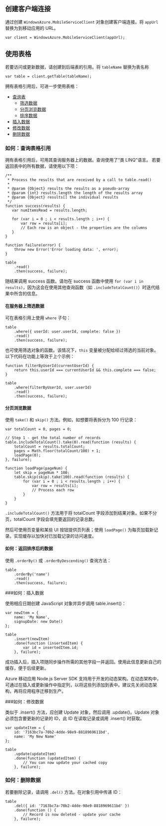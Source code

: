 ## <a name="create-client"></a>创建客户端连接
通过创建 `WindowsAzure.MobileServiceClient` 对象创建客户端连接。将 `appUrl` 替换为到移动应用的 URL。


	var client = WindowsAzure.MobileServiceClient(appUrl);


## <a name="table-reference"></a>使用表格
若要访问或更新数据，请创建到后端表的引用。将 `tableName` 替换为表名称


	var table = client.getTable(tableName);


拥有表格引用后，可进一步使用表格：

* [查询表](#querying)
  * [筛选数据](#table-filter)
  * [分页浏览数据](#table-paging)
  * [排序数据](#sorting-data)
* [插入数据](#inserting)
* [修改数据](#modifying)
* [删除数据](#deleting)

### <a name="querying"></a>如何：查询表格引用

拥有表格引用后，可用其查询服务器上的数据。查询使用了“类 LINQ”语言。
若要返回表中的所有数据，请使用以下项：


	/**
	 * Process the results that are received by a call to table.read()
	 *
	 * @param {Object} results the results as a pseudo-array
	 * @param {int} results.length the length of the results array
	 * @param {Object} results[] the individual results
	 */
	function success(results) {
	   var numItemsRead = results.length;

	   for (var i = 0 ; i < results.length ; i++) {
	       var row = results[i];
	       // Each row is an object - the properties are the columns
	   }
	}

	function failure(error) {
	    throw new Error('Error loading data: ', error);
	}

	table
	    .read()
	    .then(success, failure);


随结果调用 success 函数。请勿在 success 函数中使用 `for (var i in results)`，因为这会在使用其他查询函数（如 `.includeTotalCount()`）时迭代结果中所含的信息。


#### <a name="table-filter"></a>在服务器上筛选数据
可在表格引用上使用 `where` 子句：


	table
	    .where({ userId: user.userId, complete: false })
	    .read()
	    .then(success, failure);


也可使用筛选对象的函数。该情况下，`this` 变量被分配给经过筛选的当前对象。以下代码在功能上等效于上个示例：


	function filterByUserId(currentUserId) {
	    return this.userId === currentUserId && this.complete === false;
	}

	table
	    .where(filterByUserId, user.userId)
	    .read()
	    .then(success, failure);


#### <a name="table-paging"></a>分页浏览数据
使用 `take()` 和 `skip()` 方法。例如，如想要将表拆分为 100 行记录：


	var totalCount = 0, pages = 0;

	// Step 1 - get the total number of records
	table.includeTotalCount().take(0).read(function (results) {
	    totalCount = results.totalCount;
	    pages = Math.floor(totalCount/100) + 1;
	    loadPage(0);
	}, failure);

	function loadPage(pageNum) {
	    let skip = pageNum * 100;
	    table.skip(skip).take(100).read(function (results) {
	        for (var i = 0 ; i < results.length ; i++) {
	            var row = results[i];
	            // Process each row
	        }
	    }
	}


`.includeTotalCount()` 方法用于将 totalCount 字段添加到结果对象。如果不分页，totalCount 字段会填充要返回的记录总数。

然后可使用页变量和某些 UI 按钮提供页列表；使用 `loadPage()` 为每页加载新记录。实现缓存以加快对已加载记录的访问速度。

#### <a name="sorting-data"></a>如何：返回排序后的数据
使用 `.orderBy()` 或 `.orderByDescending()` 查询方法：


	table
	    .orderBy('name')
	    .read()
	    .then(success, failure);



###<a name="inserting"></a>如何：插入数据

使用相应日期创建 JavaScript 对象并异步调用 table.insert()：


	var newItem = {
	    name: 'My Name',
	    signupDate: new Date()
	};

	table
	    .insert(newItem)
	    .done(function (insertedItem) {
	        var id = insertedItem.id;
	    }, failure);


成功插入后，插入项随同步操作所需的其他字段一并返回。使用此信息更新自己的缓存，便于后续更新。

Azure 移动应用 Node.js Server SDK 支持用于开发的动态架构。在动态架构中，可通过在插入或更新操作中指定列，以将这些列添加到表中。建议先关闭动态架构，再将应用程序迁移到生产。

###<a name="modifying"></a>如何：修改数据

类似于 .insert() 方法，应创建 Update 对象，然后调用 .update()。Update 对象必须包含要更新的记录的 ID，此 ID 在读取记录或调用 .insert() 时获取。


	var updateItem = {
	    id: '7163bc7a-70b2-4dde-98e9-8818969611bd',
	    name: 'My New Name'
	};

	table
	    .update(updateItem)
	    .done(function (updatedItem) {
	        // You can now update your cached copy
	    }, failure);


### <a name="deleting"></a>如何：删除数据
若要删除记录，请调用 `.del()` 方法。在对象引用中传递 ID：


	table
	    .del({ id: '7163bc7a-70b2-4dde-98e9-8818969611bd' })
	    .done(function () {
	        // Record is now deleted - update your cache
	    }, failure);


<!---HONumber=Mooncake_0116_2017-->